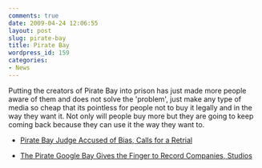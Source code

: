 ```yaml
---
comments: true
date: 2009-04-24 12:06:55
layout: post
slug: pirate-bay
title: Pirate Bay
wordpress_id: 159
categories:
- News
---
```


Putting the creators of Pirate Bay into prison has just made more people aware of them and does not solve the 'problem', just make any type of media so cheap that its pointless for people not to buy it legally and in the way they want it. Not only will people buy more but they are going to keep coming back because they can use it the way they want to.



	
  * [ Pirate Bay Judge Accused of Bias, Calls for a Retrial ](http://torrentfreak.com/pirate-bay-lawyer-is-biased-calls-for-a-retrial-090423/)

	
  * [The Pirate Google Bay Gives the Finger to Record Companies, Studios](http://i.gizmodo.com/5223533/the-pirate-google-bay-gives-the-finger-to-record-companies-studios)


